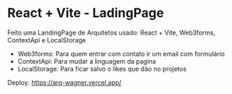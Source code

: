 # React + Vite - LadingPage

Feito uma LandingPage de Arquitetos usado: React + Vite, Web3forms, ContextApi  e LocalStorage 

- Web3forms: Para quem entrar com contato ir um email com formulário
- ContextApi: Para mudar a linguagem da pagina
- LocalStorage: Para ficar salvo o likes que dão no projetos

Deploy: https://arq-wagner.vercel.app/
